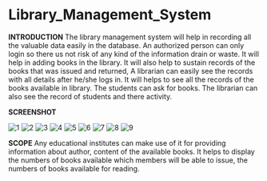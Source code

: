 # Library_Management_System
**INTRODUCTION**
The library management system will help in recording all the valuable data easily in the database. 
An authorized person can only login so there us not risk of any kind of the information drain or waste. 
It will help in adding books in the library. It will also help to sustain records of the books that was issued and returned, 
A librarian can easily see the records with all details after he/she logs in. It will helps to see all the records of the books available in library.
The students can ask for books. The librarian can also see the record of students and there activity.<p/>
**SCREENSHOT**

![1](https://user-images.githubusercontent.com/83801231/135770528-f78db065-298b-4813-8d14-e94b2536ae63.jpg)
![2](https://user-images.githubusercontent.com/83801231/135770539-377831fc-556d-4ab7-ba5a-2f2986ed4294.jpg)
![3](https://user-images.githubusercontent.com/83801231/135770542-043eb9b5-3a84-4767-b5ae-2298ce7ef0fa.jpg)
![4](https://user-images.githubusercontent.com/83801231/135770559-cfb2ffd0-00e3-4381-9068-fd26839d9f13.jpg)
![5](https://user-images.githubusercontent.com/83801231/135770561-458d3079-f2a4-413e-a72a-174a9ba5133e.jpg)
![6](https://user-images.githubusercontent.com/83801231/135770564-4b25b730-d581-4236-9b72-099607854800.jpg)
![7](https://user-images.githubusercontent.com/83801231/135770567-5687d826-cc69-4f7c-8dbc-d0685ee17447.jpg)
![8](https://user-images.githubusercontent.com/83801231/135770572-b98f31a4-c283-42dc-a30e-15785044a58c.jpg)
![9](https://user-images.githubusercontent.com/83801231/135770674-26174dd9-f731-46b5-b9a3-2b6a3aae2ff9.jpg)

**SCOPE**
Any educational institutes can make use of it for providing information about author, content of the available books.
It helps to display the numbers of books available which members will be able to issue, the numbers of books available for reading.<p/>



